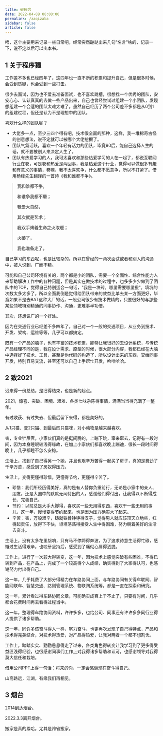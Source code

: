 ```yaml
---
title: 碎碎念
date: 2022-04-08 00:00:00
permalink: /zaqizaba
sidebar: false
article: false
---
```


唔，这个主要用来记录一些日常吧，经常突然蹦跶出来几句"名言"啥的，记录一下，说不定以后可以出本书。

## 1 关于程序猿

工作差不多也已经四年了，这四年也一直不断的积累和提升自己，但是很多时候，会受到质疑，也会受到一些打击。

很少去面试，因为也不爱去准备面试，也不喜欢跳槽，很想找一个优秀的团队，安安心心、认认真真的去做一些产品出来，自己也曾经尝试过组建一个小团队，发现想组建一个合适的团队太难太难了，虽然自己经历了两个公司差不多都是从0到1的组建过程，但还是认为不是理想中的团队。

喜欢什么样的团队呢？

- 大佬多一点，至少三四个得有吧，技术很全面的那种，这样，我一堆稀奇古怪的创意想法，说不定就可以被哪个大佬挖掘了。
- 团队气氛活跃，喜欢一个年轻有活力的团队，毕竟90后，能自己选择人生的话，就不要被别人来决定人生了。
- 团队有热爱学习的人，我可太喜欢和那些热爱学习的人在一起了，都说互联网行业在卷，可是卷和热爱是两回事，我是热爱这个行业，觉得可以做很多有趣和有意义的事情，卷嘛，我不太喜欢争，什么都不愿意争，所以不打紧了。借用杨绛先生翻译的一首诗《我和谁都不争》。

> **我和谁都不争，**
>
> **和谁争我都不屑；**
>
> **我爱大自然，**
>
> **其次就是艺术；**
>
> **我双手烤着生命之火取暖；**
>
> **火萎了，**
>
> **我也准备走了。**

自己学习的东西呢，也是比较杂的，所以在曾经的一两次面试或者和别人的沟通中，被人说到，广而不精。

可能和自己公司环境有关的，两个都是小的团队，需要一个全面性、综合性能力人来帮助解决工作中的各种问题，但是其实在做技术的过程中，也多多少少做到了团队中的TOP，觉得自己特别适合一句话，"我是一块砖，哪里需要哪里搬"。填坑的次数太多太多了，所以全面我倒是觉得给团队带来的效益比单去某一方面更好，毕竟如果不是去BAT这种大厂的话，一般公司很少有技术做精的，只要很好的与那些某些领域特别精通的同事协作、沟通，更难事半功倍。

其次，还想说广的一个好处。

因为在交通行业已经差不多四年了，自己对一个一般的交通项目，从业务到技术、开发、架构、运维等等，几乎可以都搞定。

既有一个产品的脑子，也有丰富的技术积累，能够让我很好的去设计系统，与传统产品经理不同的是，我在设计需求、原型的时候，很大部分内容，我都已经在大脑中选择好了技术、工具，甚至是伪代码的构造了，所以设计出来的东西，交给同事开发，特别容易交流，甚至还可以自己上手帮忙开发，哈哈哈哈。

## 2 致2021

迟来得一份总结，是旧得结束，也是新的起点。

2021，惊喜、突破、困境、艰难、各类七味杂陈得事情，满满当当得充满了一整年。

有过收获、有过失去、但最后留下来得，都是美好的。



从1只猫、变2只猫、到最后四只猫咪，对小动物是越来越喜欢。

害，专业铲屎官，小家伙们真的是挺闹腾的，上蹦下跳，窜来窜去，记得有一段时间，因为本身睡眠较浅得缘故，在加上小家伙们都喜欢晚上蹦迪，很长一段时间得晚上，几乎都睡不怎么安稳。

生活上，找到了自己得另一个她，并且也艰辛万苦得一起买了房子，真的是费劲了千辛万苦，感受到了房奴得压力。

生活上，变得更懂得珍惜，更懂得节约，更懂得辛苦了。

- 珍惜：我们所经历得美好，真的是有人替你负重前行，无论是小家中的亲人、朋友，还是大国中的默默无闻付出的人，感谢他们得付出，让我得以不断得成长、完善自己。
- 节约：以前总是大手大脚得，喜欢买一些无用得东西，喜欢干一些无用的事儿，这一年，慢慢变得节约起来，也是因为压力确实大了起来。
- 辛苦：害，万般艰辛，铸就铁骨铮铮得汉子，觉得男人就应该顶天立地些，扛得起责任，放得下不快，坦坦荡荡得接受人生中得困难，努力朝着美好的生活去奋斗。

生活上，没有太多花里胡哨，只有马不停蹄得奔波，为了追求诗意生活得忙碌，感慨过生活得艰辛，也咬牙坚持后，感受到了痛彻心扉得洒脱。



工作上，进行了一次较大得转变，这一年，因为技术上感觉突破有些困难，不得已转到产品，在产品上，完成了一个较高得个人成绩，确实得到了大家得认可，也感谢努力付出得自己。

这一年，几乎耗费了大部分得精力在车路协同上面，与车路协同有关得车联网、智能网联车、智慧交通、路侧管理系统、物联网系统等，都是一直在探索和研究。

这一年，累计看过得车路协同文章，可能确实成百上千不止了，只要有时间，几乎都会花费时间再去看得过程当中。

这一年，整理得车路协同资料，许许多多，也给公司、同事还有许许多多同行业得人提供了诸多帮助。

这一年，同许多该奋斗得人一样，努力奋斗，也更再次发现了自己得特点，产品和技术得完美结合，对技术得热爱，对产品得热爱，让我对两者一个都不想割舍。

工作上，踏踏实实、勤勤恳恳得走了过来，各类角色得转变让我学习到了更多得受益匪浅得经验，也很感谢同事们工作上对我得诸多帮助和认可，也感谢领导对我得莫大信任和栽培。

借用公司PPT上得一句话：将来的你，一定会感谢现在奋斗得自己。

山高路远，江湖，有缘我们再相见。

## 3 烟台

2014到达烟台。

2022.3.3离开烟台。

搬家是真的累哈，尤其是跨省搬家。
